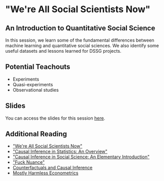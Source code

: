 # "We're All Social Scientists Now"
## An Introduction to Quantitative Social Science
In this session, we learn some of the fundamental differences between machine learning and quantitative social sciences.
We also identify some useful datasets and lessons learned for DSSG projects.

## Potential Teachouts
* Experiments
* Quasi-experiments
* Observational studies

## Slides
You can access the slides for this session 
[here](https://github.com/dssg/hitchhikers-guide/blob/master/tech-tutorials/quantitative-social-science/All_Social_Scientists.pdf).

## Additional Reading
* ["We're All Social Scientists Now"](http://stanford.edu/~jgrimmer/bd_2.pdf)
* ["Causal Inference in Statistics: An Overview"](http://ftp.cs.ucla.edu/pub/stat_ser/r350.pdf)
* ["Causal Inference in Social Science: An Elementary Introduction"](http://people.ischool.berkeley.edu/~hal/Papers/2015/cause03.pdf)
* ["Fuck Nuance"](https://kieranhealy.org/files/papers/fuck-nuance.pdf)
* [Counterfactuals and Causal Inference](https://www.amazon.com/dp/1107694167/ref=pd_lpo_sbs_dp_ss_1?pf_rd_p=1944687682&pf_rd_s=lpo-top-stripe-1&pf_rd_t=201&pf_rd_i=0521671930&pf_rd_m=ATVPDKIKX0DER&pf_rd_r=908676750YHM8KJ9YSKH)
* [Mostly Harmless Econometrics](https://www.amazon.com/dp/0691120358/ref=pd_lpo_sbs_dp_ss_2?pf_rd_p=1944687462&pf_rd_s=lpo-top-stripe-1&pf_rd_t=201&pf_rd_i=0521671930&pf_rd_m=ATVPDKIKX0DER&pf_rd_r=PSSFK0NSKF1B43G0PG71)

